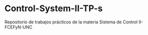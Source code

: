 # Control-System-II-TP-s
Repositorio de trabajos prácticos de la materia Sistema de Control II-FCEFyN-UNC 
